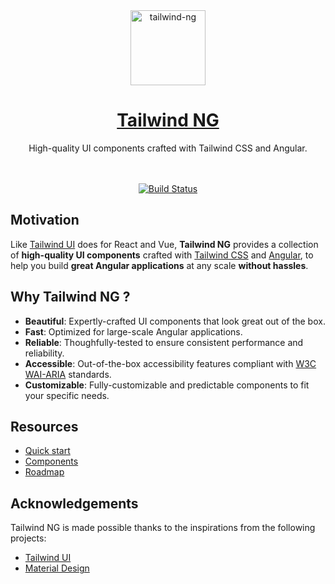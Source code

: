 <div align="center">
  <a href="https://tailwind-ng.com/">
    <img src="https://ngxtw-assets.pages.dev/ngxtw-logo-doc.png" alt="tailwind-ng" height="120" />
    <h1>Tailwind NG</h1>
  </a>
</div>

<div align="center">
High-quality UI components crafted with Tailwind CSS and Angular.
<br/>
<br/>
<br/>

[![Build Status](https://dev.azure.com/ecologiciel/Lab/_apis/build/status%2Fci%2Ftailwind-ng?branchName=next&stageName=CI&jobName=Build_Test_Publish)](https://dev.azure.com/ecologiciel/Lab/_build/latest?definitionId=10&branchName=next)

</div>

## Motivation

Like [Tailwind UI](https://tailwindui.com/) does for React and Vue, **Tailwind NG** provides a collection of **high-quality UI components** crafted with [Tailwind CSS](https://tailwindcss.com/) and [Angular](https://angular.dev), to help you build **great Angular applications** at any scale **without hassles**.

## Why Tailwind NG ?

- **Beautiful**: Expertly-crafted UI components that look great out of the box.
- **Fast**: Optimized for large-scale Angular applications.
- **Reliable**: Thoughfully-tested to ensure consistent performance and reliability.
- **Accessible**: Out-of-the-box accessibility features compliant with [W3C WAI-ARIA](https://www.w3.org/TR/wai-aria/) standards.
- **Customizable**: Fully-customizable and predictable components to fit your specific needs.

## Resources

- [Quick start](https://tailwind-ng.com/quick-start)
- [Components](https://tailwind-ng.com/components)
- [Roadmap](https://tailwind-ng.com/roadmap)

## Acknowledgements

Tailwind NG is made possible thanks to the inspirations from the following projects:

- [Tailwind UI](https://tailwindui.com/)
- [Material Design](https://m3.material.io/)
